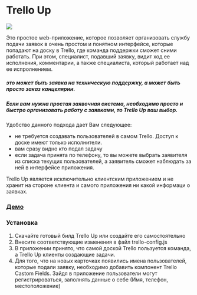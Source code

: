 # Trello Up
 
<img src="http://dkonnov.ru/github/trello_up.png">

Это простое web-приложение, которое позволяет организовать службу подачи заявок в очень простом и понятном интерфейсе, которые  попадают на доску в Trello, где команда поддержки сможет сними работать.
При этом, специалист, подавший заявку, видит ход ее исполнения, комментарии, а также специалиста, который работает над ее испролнением.

##### это может быть заявка на техническую поддержку, а может быть просто заказ канцелярии. 

##### Если вам нужна простая заявочная система, необходимо просто и быстро организовать работу с заявками, то Trello Up ваш выбор.

Удобство данного подхода дает Вам следующее: 
- не требуется создавать пользователей в самом Trello. Доступ к доске имеют только исполнители.
- вам сразу видно кто подал задачу
- если задача принята по телефону, то вы можете выбрать заявителя из списка текущих пользователей, а заявитель сможет наблюдать за ней  в интерфейсе приложения.

Trello Up является исключительно клиентским приложением и не хранит на стороне клиента и самого приложения ни какой информаци о заявках.

### [Демо](http://dkonnov.ru/github/trello_up)

### Установка
1. Скачайте готовый билд Trello Up или создайте его самостоятельно
2. Внесите соответствующие изменения в файл trello-config.js
3. В приложении принято, что самой доской Trello пользуется команда, а Trello Up клиенты создающие задачи. 
4. Для того, что на новых карточках появились имена пользователей, которые подали заявку, необходимо добавить компонент Trello Castom Fields. 
Зайдя в приложение пользователи могут регистрироваться, заполнять данные о себе (Имя, телефон, местоположение)
